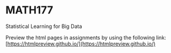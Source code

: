 # MATH177
Statistical Learning for Big Data

Preview the html pages in assignments by using the following link: [https://htmlpreview.github.io/](https://htmlpreview.github.io/)

